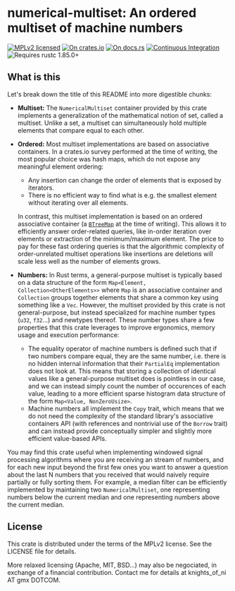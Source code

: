 # numerical-multiset: An ordered multiset of machine numbers

[![MPLv2 licensed](https://img.shields.io/badge/license-MPLv2-blue.svg)](./LICENSE)
[![On crates.io](https://img.shields.io/crates/v/numerical-multiset.svg)](https://crates.io/crates/numerical-multiset)
[![On docs.rs](https://docs.rs/numerical-multiset/badge.svg)](https://docs.rs/numerical-multiset/)
[![Continuous Integration](https://img.shields.io/github/actions/workflow/status/HadrienG2/numerical-multiset/ci.yml?branch=master)](https://github.com/HadrienG2/numerical-multiset/actions?query=workflow%3A%22Continuous+Integration%22)
![Requires rustc 1.85.0+](https://img.shields.io/badge/rustc-1.85.0+-lightgray.svg)


## What is this

Let's break down the title of this README into more digestible chunks:

- **Multiset:** The `NumericalMultiset` container provided by this crate
  implements a generalization of the mathematical notion of set, called a
  multiset. Unlike a set, a multiset can simultaneously hold multiple elements
  that compare equal to each other.
- **Ordered:** Most multiset implementations are based on associative
  containers. In a crates.io survey performed at the time of writing, the most
  popular choice was hash maps, which do not expose any meaningful element
  ordering:
  - Any insertion can change the order of elements that is exposed by iterators.
  - There is no efficient way to find what is e.g. the smallest element
  without iterating over all elements.

  In contrast, this multiset implementation is based on an ordered associative
  container (a
  [`BTreeMap`](https://doc.rust-lang.org/std/collections/struct.BTreeMap.html)
  at the time of writing). This allows it to efficiently answer order-related
  queries, like in-order iteration over elements or extraction of the
  minimum/maximum element. The price to pay for these fast ordering queries is
  that the algorithmic complexity of order-unrelated multiset operations like
  insertions are deletions will scale less well as the number of elements grows.
- **Numbers:** In Rust terms, a general-purpose multiset is typically based on a
  data structure of the form `Map<Element, Collection<OtherElements>>` where
  `Map` is an associative container and `Collection` groups together elements
  that share a common key using something like a `Vec`. However, the multiset
  provided by this crate is not general-purpose, but instead specialized for
  machine number types (`u32`, `f32`...) and newtypes thereof. These number
  types share a few properties that this crate leverages to improve ergonomics,
  memory usage and execution performance:
    * The equality operator of machine numbers is defined such that if two
      numbers compare equal, they are the same number, i.e. there is no hidden
      internal information that their `PartialEq` implementation does not look
      at. This means that storing a collection of identical values like a
      general-purpose multiset does is pointless in our case, and we can instead 
      simply count the number of occurences of each value, leading to a more
      efficient sparse histogram data structure of the form `Map<Value,
      NonZeroUsize>`.
    * Machine numbers all implement the `Copy` trait, which means that we do not
      need the complexity of the standard library's associative containers API
      (with references and nontrivial use of the `Borrow` trait) and can instead 
      provide conceptually simpler and slightly more efficient value-based APIs.

You may find this crate useful when implementing windowed signal processing
algorithms where you are receiving an stream of numbers, and for each new input
beyond the first few ones you want to answer a question about the last N numbers
that you received that would naively require partially or fully sorting them.
For example, a median filter can be efficiently implemented by maintaining two
`NumericalMultiset`, one representing numbers below the current median and one
representing numbers above the current median.


## License

This crate is distributed under the terms of the MPLv2 license. See the LICENSE
file for details.

More relaxed licensing (Apache, MIT, BSD...) may also be negociated, in exchange
of a financial contribution. Contact me for details at knights_of_ni AT gmx
DOTCOM.
